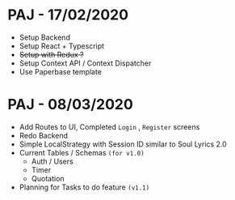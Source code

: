 # PAJ - 17/02/2020
- Setup Backend
- Setup React + Typescript
- ~~Setup with Redux ?~~
- Setup Context API / Context Dispatcher
- Use Paperbase template

# PAJ - 08/03/2020

- Add Routes to UI, Completed `Login` , `Register` screens
- Redo Backend
- Simple LocalStrategy with Session ID similar to Soul Lyrics 2.0
- Current Tables / Schemas `(for v1.0)`
    - Auth / Users
    - Timer
    - Quotation
- Planning for Tasks to do feature `(v1.1)`